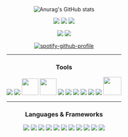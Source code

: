 <div align="center">
<div style="display: inline-block">

![Anurag's GitHub stats](https://github-readme-stats.vercel.app/api?username=dubskysteam&count_private=true&show_icons=true&theme=dark)

[![](https://img.shields.io/badge/Steam-000000?style=for-the-badge&logo=steam&logoColor=white)](https://steamcommunity.com/id/dubskyplays)
[![](https://img.shields.io/badge/Discord-7289DA?style=for-the-badge&logo=discord&logoColor=white)](https://discord.gg/Dg9Hv7j)
[![](https://img.shields.io/badge/Twitter-1DA1F2?style=for-the-badge&logo=twitter&logoColor=white)](https://twitter.com/dubskysteam)
  
![](https://img.shields.io/badge/Server-Ubuntu%2020.04-orange?style=for-the-badge&logo=Ubuntu)
![](https://img.shields.io/badge/OS-Manjaro%20KDE-green?style=for-the-badge&logo=manjaro)
  
[![spotify-github-profile](https://spotify-github-profile.vercel.app/api/view?uid=c.maas.acc&cover_image=true&theme=novatorem&bar_color=53b14f&bar_color_cover=false)](https://github.com/kittinan/spotify-github-profile)
___
<h3>Tools</h3>
<div style="display: inline-block">
  <img src="https://img.icons8.com/color/48/000000/intellij-idea.png"/>
  <img src="https://img.icons8.com/color/48/000000/pycharm.png"/>
  <img src="https://cdn.freebiesupply.com/logos/large/2x/clion-1-logo-png-transparent.png" style="width: 44px; height: 44px"/>
  <img src="https://upload.wikimedia.org/wikipedia/commons/8/8e/TeamCity_Icon.png" style="width: 44px; height: 44px"/>
  <img src="https://img.icons8.com/color/48/000000/git.png"/>
  <img src="https://img.icons8.com/color/48/000000/visual-studio-code-2019.png"/>
  <img src="https://img.icons8.com/external-vitaliy-gorbachev-blue-vitaly-gorbachev/48/000000/external-atom-nature-resource-vitaliy-gorbachev-blue-vitaly-gorbachev.png"/>
  <img src="https://img.icons8.com/color/50/000000/travis-ci.png"/>
  <img src="https://img.icons8.com/color/48/000000/circleci.png"/>
  <img src="https://img.icons8.com/fluency/50/000000/docker.png"/>
  <img src="https://cdn.icon-icons.com/icons2/2107/PNG/512/file_type_apache_icon_130750.png" style="width: 48px; height: 48px"/>
</div>

___
<h3>Languages & Frameworks</h3>
<div style="display: inline-block">
  <img src="https://img.icons8.com/color/50/000000/java-coffee-cup-logo--v1.png"/>
  <img src="https://img.icons8.com/color/48/000000/kotlin.png"/>
  <img src="https://img.icons8.com/color/50/000000/python--v1.png"/>
  <img src="https://img.icons8.com/external-tal-revivo-shadow-tal-revivo/48/000000/external-javascript-is-a-high-level-interpreted-programming-language-logo-shadow-tal-revivo.png"/>
  <img src="https://img.icons8.com/color/50/000000/c-programming.png"/>
  <img src="https://img.icons8.com/color/50/000000/c-plus-plus-logo.png"/>
  <img src="https://img.icons8.com/color/50/000000/c-sharp-logo-2.png"/>
  <img src="https://img.icons8.com/color/50/000000/spring-logo.png"/>
  <img src="https://img.icons8.com/color/50/000000/html-5--v1.png"/>
  <img src="https://img.icons8.com/color/50/000000/css3.png"/>
  <img src="https://img.icons8.com/color/50/000000/react-native.png"/>
</div>

 </div>
